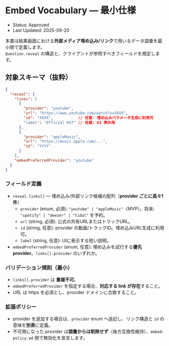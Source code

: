 # Embed Vocabulary — 最小仕様
- Status: Approved
- Last Updated: 2025-09-20

本書は結果画面における**外部メディア埋め込み/リンク**で用いるデータ語彙を最小限で定義します。  
`Question.reveal` の構造と、クライアントが参照すべきフィールドを規定します。

## 対象スキーマ（抜粋）
```json
{
  "reveal": {
    "links": [
      {
        "provider": "youtube",
        "url": "https://www.youtube.com/watch?v=XXXX",
        "id": "XXXX",           // 任意: 埋め込みパラメータ生成に利用可
        "label": "Official OST" // 任意: UI 表示用
      },
      {
        "provider": "appleMusic",
        "url": "https://music.apple.com/...", 
        "id": "YYYY"
      }
    ],
    "embedPreferredProvider": "youtube"
  }
}
```

### フィールド定義
- `reveal.links[]` — 埋め込み/外部リンク候補の配列（**provider ごとに高々1件**）
  - `provider` (enum, 必須): `"youtube" | "appleMusic"`（MVP）。将来: `"spotify" | "deezer" | "tidal"` を予約。
  - `url` (string, 必須): 公式の共有URLまたはトラックURL。
  - `id` (string, 任意): provider の動画/トラックID。埋め込みURL生成に利用可。
  - `label` (string, 任意): UIに表示する短い説明。
- `embedPreferredProvider` (enum, 任意): 埋め込みを試行する**優先 provider**。`links[].provider` のいずれか。

### バリデーション規則（最小）
- `links[].provider` は **重複不可**。
- `embedPreferredProvider` を指定する場合、**対応する link が存在**すること。
- URL は https を必須とし、provider ドメインに合致すること。

### 拡張ポリシー
- provider を追加する場合は、`provider` enum へ追記し、リンク構造と `id` の意味を**別表**に定義。
- 不可用になった provider は**語彙からは削除せず**（後方互換性維持）、`embed-policy.md` 側で無効化を宣言します。
